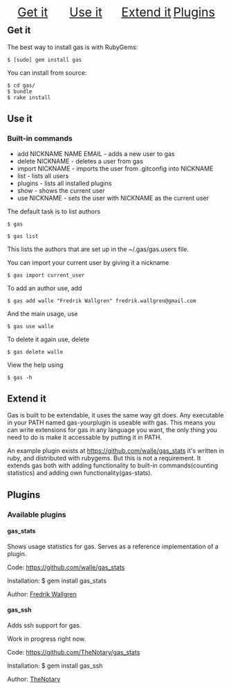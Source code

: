 <ul>
  <li style="display: block; float: left; width: 25%; font-size: 28px;">
    <a href="#get_it">Get it</a>
  </li>
  <li style="display: block; float: left; width: 25%; font-size: 28px;">
    <a href="#use_it">Use it</a>
  </li>
  <li style="display: block; float: left; width: 25%; font-size: 28px;">
    <a href="#extend_it">Extend it</a>
  </li>
  <li style="display: block; float: left; width: 25%; font-size: 28px;">
    <a href="#plugins">Plugins</a>
  </li>
</ul>

<br />

<a name="get_it"></a>
## Get it

The best way to install gas is with RubyGems:

    $ [sudo] gem install gas

You can install from source:

    $ cd gas/
    $ bundle
    $ rake install

<a name="use_it"></a>
## Use it

### Built-in commands

* add NICKNAME NAME EMAIL - adds a new user to gas
* delete NICKNAME - deletes a user from gas
* import NICKNAME - imports the user from .gitconfig into NICKNAME
* list - lists all users
* plugins - lists all installed plugins
* show - shows the current user
* use NICKNAME - sets the user with NICKNAME as the current user

The default task is to list authors

    $ gas

    $ gas list

This lists the authors that are set up in the ~/.gas/gas.users file.

You can import your current user by giving it a nickname

    $ gas import current_user

To add an author use, add

    $ gas add walle "Fredrik Wallgren" fredrik.wallgren@gmail.com

And the main usage, use

    $ gas use walle

To delete it again use, delete

    $ gas delete walle

View the help using

    $ gas -h

<a name="extend_it"></a>
## Extend it

Gas is built to be extendable, it uses the same way git does. Any executable in your PATH named gas-yourplugin is useable with gas.
This means you can write extensions for gas in any language you want, the only thing you need to do is make it accessable by putting it in PATH.

An example plugin exists at https://github.com/walle/gas_stats it's written in ruby, and distributed with rubygems. But this is not a requirement.
It extends gas both with adding functionality to built-in commands(counting statistics) and adding own functionality(gas-stats).

<a name="plugins"></a>
## Plugins

### Available plugins

#### gas_stats

Shows usage statistics for gas. Serves as a reference implementation of a plugin.

Code: https://github.com/walle/gas_stats

Installation: $ gem install gas_stats

Author: [Fredrik Wallgren](https://github.com/walle)

#### gas_ssh

Adds ssh support for gas.

Work in progress right now.

Code: https://github.com/TheNotary/gas_stats

Installation: $ gem install gas_ssh

Author: [TheNotary](https://github.com/TheNotary)